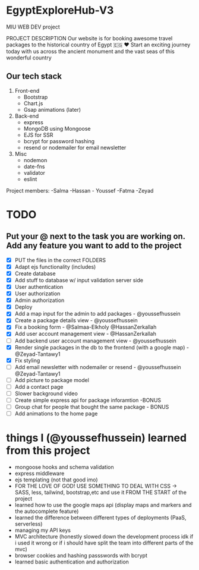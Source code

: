 # EgyptExploreHub-V3

MIU WEB DEV project

PROJECT DESCRIPTION
Our website is for booking awesome travel packages to the historical country of Egypt 🇪🇬 ♥
Start an exciting journey today with us across the ancient monument and the vast seas of this wonderful country

## Our tech stack

1. Front-end
    - Bootstrap
    - Chart.js
    - Gsap animations (later)
2. Back-end
    - express
    - MongoDB using Mongoose
    - EJS for SSR
    - bcrypt for password hashing
    - resend or nodemailer for email newsletter
3. Misc
    - nodemon
    - date-fns
    - validator
    - eslint

Project members:
-Salma -Hassan - Youssef -Fatma -Zeyad

# TODO

## Put your @ next to the task you are working on. Add any feature you want to add to the project

- [X] PUT the files in the correct FOLDERS
- [X] Adapt ejs functionality (includes)
- [X] Create database
- [X] Add stuff to database w/ input validation server side
- [X] User authentication
- [X] User authorization
- [X] Admin authorization
- [X] Deploy
- [X] Add a map input for the admin to add packages - @youssefhussein
- [X] Create a package details view  - @youssefhussein
- [X] Fix a booking form - @Salmaa-Elkholy @HassanZerkallah
- [X] Add user account management view - @HassanZerkallah
- [ ] Add backend user account management view - @youssefhussein
- [X] Render single packages in the db to the frontend (with a google map) - @Zeyad-Tantawy1
- [X] Fix styling
- [ ] Add email newsletter with nodemailer or resend - @youssefhussein @Zeyad-Tantawy1
- [ ] Add picture to package model 
- [ ] Add a contact page
- [ ] Slower background video
- [ ] Create simple express api for package inforamtion -BONUS
- [ ] Group chat for people that bought the same package - BONUS
- [ ] Add animations to the home page

# things I (@youssefhussein) learned from this project

- mongoose hooks and schema validation
- express middleware
- ejs templating (not that good imo)
- FOR THE LOVE OF GOD! USE SOMETHING TO DEAL WITH CSS -> SASS, less, tailwind, bootstrap,etc and use it FROM THE START of the project
- learned how to use the google maps api (display maps and markers and the autocomplete feature)
- learned the difference between different types of deployments (PaaS, serverless)
- managing my API keys
- MVC architecture (honestly slowed down the development process idk if i used it wrong or if i should have split the team into different parts of the mvc)
- browser cookies and hashing passswords with bcrypt
- learned basic authentication and authorization
